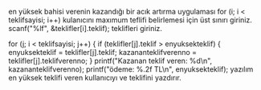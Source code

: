 en yüksek bahisi verenin kazandığı bir acık artırma uygulaması 
for (i; i < teklifsayisi; i++) kulanıcını maxımum teflifi belirlemesi için üst sınırı giriniz.
scanf("%lf", &teklifler[i].teklif); teklifleri giriniz.

  for (j; i < teklifsayisi; j++) {
    if (teklifler[j].teklif > enyuksekteklif) {
      enyuksekteklif = teklifler[j].teklif;
      kazananteklifverenno = teklifler[j].teklifverenno;
    }  printf("Kazanan teklif veren: %d\n", kazananteklifverenno);
  printf("ödeme: %.2f TL\n", enyuksekteklif);
  yazılım en yüksek teklifi veren kullanıcıyı ve teklifini yazdırır.
